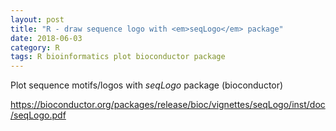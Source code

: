 ```yaml
---
layout: post
title: "R - draw sequence logo with <em>seqLogo</em> package"
date: 2018-06-03
category: R
tags: R bioinformatics plot bioconductor package
---
```


Plot sequence motifs/logos with <em>seqLogo</em> package (bioconductor) 


https://bioconductor.org/packages/release/bioc/vignettes/seqLogo/inst/doc/seqLogo.pdf
